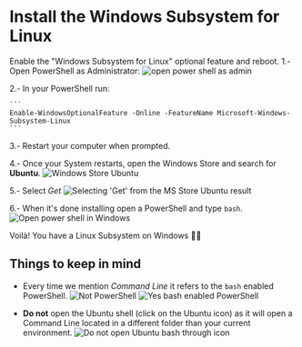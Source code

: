 # Install the Windows Subsystem for Linux
Enable the "Windows Subsystem for Linux" optional feature and reboot.
1.- Open PowerShell as Administrator:
    ![open power shell as admin]()
    
2.- In your PowerShell run:

    ```
    Enable-WindowsOptionalFeature -Online -FeatureName Microsoft-Windows-Subsystem-Linux
    ```
    
3.- Restart your computer when prompted.

4.- Once your System restarts, open the Windows Store and search for **Ubuntu**.
    ![Windows Store Ubuntu]()
    
5.- Select _Get_
    ![Selecting 'Get' from the MS Store Ubuntu result]()
    
6.- When it's done installing open a PowerShell and type `bash`.
    ![Open power shell in Windows]()

Voilà! You have a Linux Subsystem on Windows 👍🏼

## Things to keep in mind
- Every time we mention _Command Line_ it refers to the `bash` enabled PowerShell.
    ![Not PowerShell]()
    ![Yes bash enabled PowerShell]()

- **Do not** open the Ubuntu shell (click on the Ubuntu icon) as it will open a Command Line located in a different folder than your current environment.
    ![Do not open Ubuntu bash through icon]()


